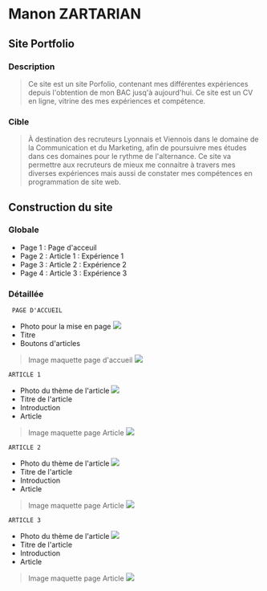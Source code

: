 # Manon ZARTARIAN

## Site Portfolio

### Description
> Ce site est un site Porfolio, contenant mes différentes expériences depuis l'obtention de mon BAC jusq'à aujourd'hui. Ce site est un CV en ligne, vitrine des mes expériences et compétence.

### Cible
>  À destination des recruteurs Lyonnais et Viennois dans le domaine de la Communication et du Marketing, afin de poursuivre mes études dans ces domaines pour le rythme de l'alternance. Ce site va permettre aux recruteurs de mieux me connaitre à travers mes diverses expériences mais aussi de constater mes compétences en programmation de site web.

## Construction du site 

### Globale
* Page 1 : Page d'acceuil
* Page 2 : Article 1 : Expérience 1
* Page 3 : Article 2 : Expérience 2 
* Page 4 : Article 3 : Expérience 3

### Détaillée
```
 PAGE D'ACCUEIL 
```
 
 * Photo pour la mise en page 
 ![](http://wallpapersdsc.net/wp-content/uploads/2016/09/White-Flower-Wallpapers-HD.jpeg)
 * Titre
 * Boutons d'articles
 
 > Image maquette page d'accueil
 ![](.img/acceuil.jpeg)
 
```
ARTICLE 1
```
* Photo du thème de l'article 
![](https://www.aleou.fr/images/etablissements/9103/max/laverrieredescordeliersext.jpg)
* Titre de l'article
* Introduction
* Article 
> Image maquette page Article
 ![](.img/article.jpeg)

```
ARTICLE 2
```
* Photo du thème de l'article 
![](https://static4.pagesjaunes.fr/media/ugc/recrut_ing_03854400_093155988)
* Titre de l'article
* Introduction
* Article 
> Image maquette page Article
![](.img/article.jpeg)

```
ARTICLE 3 
```
* Photo du thème de l'article 
![](http://static.adweek.com/adweek.com-prod/wp-content/uploads/2017/02/Jager-Bottle-Only_InBar.png)
* Titre de l'article
* Introduction
* Article 
> Image maquette page Article
![](.img/article.jpeg)


